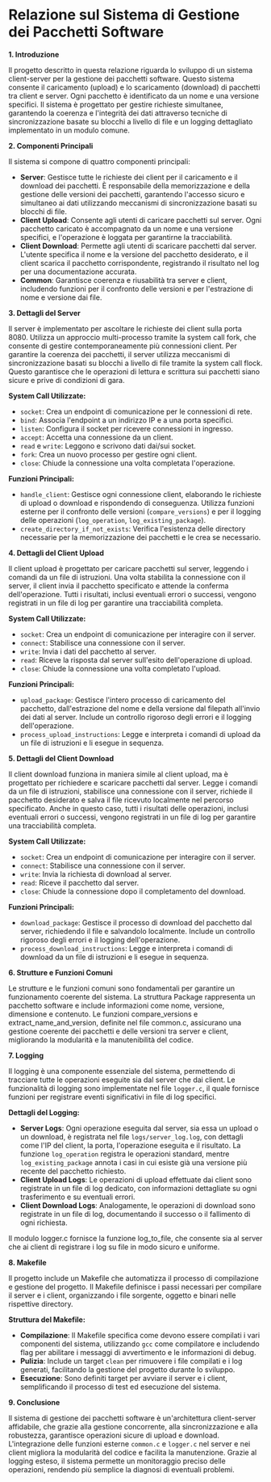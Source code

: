 # **Relazione sul Sistema di Gestione dei Pacchetti Software**

**1. Introduzione**

Il progetto descritto in questa relazione riguarda lo sviluppo di un sistema client-server per la gestione dei pacchetti software. Questo sistema consente il caricamento (upload) e lo scaricamento (download) di pacchetti tra client e server. Ogni pacchetto è identificato da un nome e una versione specifici. Il sistema è progettato per gestire richieste simultanee, garantendo la coerenza e l'integrità dei dati attraverso tecniche di sincronizzazione basate su blocchi a livello di file e un logging dettagliato implementato in un modulo comune.

**2. Componenti Principali**

Il sistema si compone di quattro componenti principali:

- **Server**: Gestisce tutte le richieste dei client per il caricamento e il download dei pacchetti. È responsabile della memorizzazione e della gestione delle versioni dei pacchetti, garantendo l'accesso sicuro e simultaneo ai dati utilizzando meccanismi di sincronizzazione basati su blocchi di file.
- **Client Upload**: Consente agli utenti di caricare pacchetti sul server. Ogni pacchetto caricato è accompagnato da un nome e una versione specifici, e l'operazione è loggata per garantirne la tracciabilità.
- **Client Download**: Permette agli utenti di scaricare pacchetti dal server. L'utente specifica il nome e la versione del pacchetto desiderato, e il client scarica il pacchetto corrispondente, registrando il risultato nel log per una documentazione accurata.
- **Common**: Garantisce coerenza e riusabilità tra server e client, includendo funzioni per il confronto delle versioni e per l'estrazione di nome e versione dai file.

**3. Dettagli del Server**

Il server è implementato per ascoltare le richieste dei client sulla porta 8080. Utilizza un approccio multi-processo tramite la system call fork, che consente di gestire contemporaneamente più connessioni client. Per garantire la coerenza dei pacchetti, il server utilizza meccanismi di sincronizzazione basati su blocchi a livello di file tramite la system call flock. Questo garantisce che le operazioni di lettura e scrittura sui pacchetti siano sicure e prive di condizioni di gara.

**System Call Utilizzate:**

- `socket`: Crea un endpoint di comunicazione per le connessioni di rete.
- `bind`: Associa l'endpoint a un indirizzo IP e a una porta specifici.
- `listen`: Configura il socket per ricevere connessioni in ingresso.
- `accept`: Accetta una connessione da un client.
- `read` e `write`: Leggono e scrivono dati dai/sui socket.
- `fork`: Crea un nuovo processo per gestire ogni client.
- `close`: Chiude la connessione una volta completata l'operazione.

**Funzioni Principali:**

- `handle_client`: Gestisce ogni connessione client, elaborando le richieste di upload o download e rispondendo di conseguenza. Utilizza funzioni esterne per il confronto delle versioni (`compare_versions`) e per il logging delle operazioni (`log_operation`, `log_existing_package`).
- `create_directory_if_not_exists`: Verifica l'esistenza delle directory necessarie per la memorizzazione dei pacchetti e le crea se necessario.

**4. Dettagli del Client Upload**

Il client upload è progettato per caricare pacchetti sul server, leggendo i comandi da un file di istruzioni. Una volta stabilita la connessione con il server, il client invia il pacchetto specificato e attende la conferma dell'operazione. Tutti i risultati, inclusi eventuali errori o successi, vengono registrati in un file di log per garantire una tracciabilità completa.

**System Call Utilizzate:**

- `socket`: Crea un endpoint di comunicazione per interagire con il server.
- `connect`: Stabilisce una connessione con il server.
- `write`: Invia i dati del pacchetto al server.
- `read`: Riceve la risposta dal server sull'esito dell'operazione di upload.
- `close`: Chiude la connessione una volta completato l'upload.

**Funzioni Principali:**

- `upload_package`: Gestisce l'intero processo di caricamento del pacchetto, dall'estrazione del nome e della versione dal filepath all'invio dei dati al server. Include un controllo rigoroso degli errori e il logging dell'operazione.
- `process_upload_instructions`: Legge e interpreta i comandi di upload da un file di istruzioni e li esegue in sequenza.

**5. Dettagli del Client Download**

Il client download funziona in maniera simile al client upload, ma è progettato per richiedere e scaricare pacchetti dal server. Legge i comandi da un file di istruzioni, stabilisce una connessione con il server, richiede il pacchetto desiderato e salva il file ricevuto localmente nel percorso specificato. Anche in questo caso, tutti i risultati delle operazioni, inclusi eventuali errori o successi, vengono registrati in un file di log per garantire una tracciabilità completa.

**System Call Utilizzate:**

- `socket`: Crea un endpoint di comunicazione per interagire con il server.
- `connect`: Stabilisce una connessione con il server.
- `write`: Invia la richiesta di download al server.
- `read`: Riceve il pacchetto dal server.
- `close`: Chiude la connessione dopo il completamento del download.

**Funzioni Principali:**

- `download_package`: Gestisce il processo di download del pacchetto dal server, richiedendo il file e salvandolo localmente. Include un controllo rigoroso degli errori e il logging dell'operazione.
- `process_download_instructions`: Legge e interpreta i comandi di download da un file di istruzioni e li esegue in sequenza.

**6. Strutture e Funzioni Comuni**

Le strutture e le funzioni comuni sono fondamentali per garantire un funzionamento coerente del sistema. La struttura Package rappresenta un pacchetto software e include informazioni come nome, versione, dimensione e contenuto. Le funzioni compare_versions e extract_name_and_version, definite nel file common.c, assicurano una gestione coerente dei pacchetti e delle versioni tra server e client, migliorando la modularità e la manutenibilità del codice.

**7. Logging**

Il logging è una componente essenziale del sistema, permettendo di tracciare tutte le operazioni eseguite sia dal server che dai client. Le funzionalità di logging sono implementate nel file `logger.c`, il quale fornisce funzioni per registrare eventi significativi in file di log specifici.

**Dettagli del Logging:**

- **Server Logs**: Ogni operazione eseguita dal server, sia essa un upload o un download, è registrata nel file `logs/server_log.log`, con dettagli come l'IP del client, la porta, l'operazione eseguita e il risultato. La funzione `log_operation` registra le operazioni standard, mentre `log_existing_package` annota i casi in cui esiste già una versione più recente del pacchetto richiesto.
- **Client Upload Logs**: Le operazioni di upload effettuate dai client sono registrate in un file di log dedicato, con informazioni dettagliate su ogni trasferimento e su eventuali errori.
- **Client Download Logs**: Analogamente, le operazioni di download sono registrate in un file di log, documentando il successo o il fallimento di ogni richiesta.
  
Il modulo logger.c fornisce la funzione log_to_file, che consente sia al server che ai client di registrare i log su file in modo sicuro e uniforme.

**8. Makefile**

Il progetto include un Makefile che automatizza il processo di compilazione e gestione del progetto. Il Makefile definisce i passi necessari per compilare il server e i client, organizzando i file sorgente, oggetto e binari nelle rispettive directory.

**Struttura del Makefile:**

- **Compilazione**: Il Makefile specifica come devono essere compilati i vari componenti del sistema, utilizzando `gcc` come compilatore e includendo flag per abilitare i messaggi di avvertimento e le informazioni di debug.
- **Pulizia**: Include un target `clean` per rimuovere i file compilati e i log generati, facilitando la gestione del progetto durante lo sviluppo.
- **Esecuzione**: Sono definiti target per avviare il server e i client, semplificando il processo di test ed esecuzione del sistema.

**9. Conclusione**

Il sistema di gestione dei pacchetti software è un'architettura client-server affidabile, che grazie alla gestione concorrente, alla sincronizzazione e alla robustezza, garantisce operazioni sicure di upload e download. L'integrazione delle funzioni esterne `common.c` e `logger.c` nel server e nei client migliora la modularità del codice e facilita la manutenzione. Grazie al logging esteso, il sistema permette un monitoraggio preciso delle operazioni, rendendo più semplice la diagnosi di eventuali problemi.
